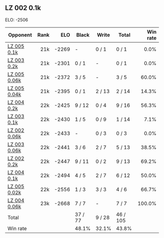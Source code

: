 ## LZ 002 0.1k ##

ELO: -2506

Opponent | Rank | ELO | Black | Write | Total | Win rate
---------|-----:|----:|-------|-------|-------|-------:
[LZ 005 0.1k](LZ%20005%200.1k.md) | 21k | -2269 | - | 0 / 1 | 0 / 1 | 0.0%
[LZ 003 0.2k](LZ%20003%200.2k.md) | 21k | -2301 | 0 / 1 | - | 0 / 1 | 0.0%
[LZ 005 0.06k](LZ%20005%200.06k.md) | 21k | -2372 | 3 / 5 | - | 3 / 5 | 60.0%
[LZ 005 0.04k](LZ%20005%200.04k.md) | 21k | -2395 | 0 / 1 | 2 / 13 | 2 / 14 | 14.3%
[LZ 004 0.2k](LZ%20004%200.2k.md) | 22k | -2425 | 9 / 12 | 0 / 4 | 9 / 16 | 56.3%
[LZ 003 0.1k](LZ%20003%200.1k.md) | 22k | -2430 | 1 / 5 | 0 / 9 | 1 / 14 | 7.1%
[LZ 002 0.06k](LZ%20002%200.06k.md) | 22k | -2433 | - | 0 / 3 | 0 / 3 | 0.0%
[LZ 003 0.06k](LZ%20003%200.06k.md) | 22k | -2441 | 3 / 6 | 2 / 7 | 5 / 13 | 38.5%
[LZ 002 0.2k](LZ%20002%200.2k.md) | 22k | -2447 | 9 / 11 | 0 / 2 | 9 / 13 | 69.2%
[LZ 004 0.1k](LZ%20004%200.1k.md) | 22k | -2494 | 4 / 5 | 2 / 7 | 6 / 12 | 50.0%
[LZ 005 0.02k](LZ%20005%200.02k.md) | 22k | -2556 | 1 / 3 | 3 / 3 | 4 / 6 | 66.7%
[LZ 004 0.06k](LZ%20004%200.06k.md) | 23k | -2668 | 7 / 7 | - | 7 / 7 | 100.0%
Total | | | 37 / 77 | 9 / 28 | 46 / 105 | 
Win rate| | | 48.1% | 32.1% | 43.8% | 
